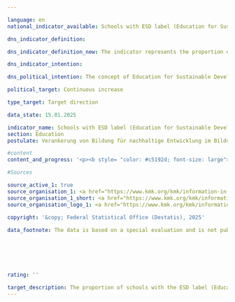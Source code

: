 ```yaml
---

language: en        
national_indicator_available: Schools with ESD label (Education for Sustainable Development)        

dns_indicator_definition:         

dns_indicator_definition_new: The indicator represents the proportion of general education and vocational schools (in per cent) that have at least one certification in the area of Education for Sustainable Development (from a set of ESD labels defined by the Länder Ministries of Education and Cultural Affairs). The ESD labels are intended to characterise a school's special commitment to anchoring Education for Sustainable Development (ESD) in lessons and school development.        

dns_indicator_intention:         

dns_political_intention: The concept of Education for Sustainable Development (ESD) aims to enable pupils to actively shape an ecologically compatible, economically efficient and socially just environment, taking into account global aspects, basic democratic principles and cultural diversity.        

political_target: Continuous increase        

type_target: Target direction        

data_state: 15.01.2025        

indicator_name: Schools with ESD label (Education for Sustainable Development)        
section: Education        
postulate: Verankerung von Bildung für nachhaltige Entwicklung im Bildungssystem vorantreiben        

#content         
content_and_progress: '<p><b style= "color: #c5192d; font-size: large">4.1.c Schulen mit BNE-Label (Bildung für nachhaltige Entwicklung)</b><br><br>Schools that incorporate sustainable principles into their teaching and school development can have their commitment certified through various ESD labels. The indicator "Schools with ESD Label," introduced by the Federal Ministry of Education and Research (BMBF) and the Standing Conference of the Ministers of Education and Cultural Affairs of the States (KMK), records the proportion of schools awarded specific ESD labels.<br><br>The first survey of this indicator took place between July and November 2024. It considered 27&nbsp;different ESD labels, seven of which are awarded nationwide and 20&nbsp;only in individual federal states. The labels are selected according to established criteria intended to reflect the integration of ESD in school and teaching development.<br><br>The results of the survey for the 2023/2024&nbsp;school year show that 3,556&nbsp;of a total of 29,988&nbsp;public and private general and vocational schools in Germany have been awarded ESD labels, corresponding to approximately 11.9% of schools. Schools with multiple ESD certificates are counted only once as an ESD-certified school. The next survey is planned for the 2025/2026&nbsp;school year.<br><br>The criteria for consideration and pre-selection of ESD labels were developed by a working group consisting of representatives from the federal and state governments, as well as from academia. To be recognized as an ESD label, the labels must meet requirements designed to ensure that the integration of Education for Sustainable Development (ESD) in teaching goes beyond the basic requirements of the curriculum and is considered as a component of overall school development within a holistic approach (Whole School Approach).<br><br>The nationally recognized ESD labels include the Club of Rome Schools Label, Fairtrade Schools, the Nature Park School, Schools for Earth, the Environmental School in Europe&nbsp;–&nbsp;International Sustainability School, the UNESCO Project Schools, and the Consumer Schools (Gold) Label.<br><br>Despite the established selection criteria, changes in the labels considered, both in terms of their content requirements and the quantitative scope of the overall labels considered, will influence the significance of the indicator over time.<br><br>The qualitative significance of the indicator is limited due to the heterogeneous structure of the label system, as the various labels have different award criteria and thus no uniform level of ESD integration can be guaranteed. Furthermore, the indicator does not provide direct information about the success of education for sustainable development or the knowledge actually imparted. Therefore, the mere number of award-winning schools does not directly reflect the quality of ESD implementation. This indicator also does not provide any information about the proportion of students at ESD-certified schools.<br><br>The politically defined goal of increasing the proportion of schools with the ESD (Education for Sustainable Development) label cannot currently be assessed because no data are yet available over time.</p>'                

#Sources        

source_active_1: true
source_organisation_1: <a href="https://www.kmk.org/kmk/information-in-english.html" target="_blank" onclick="return confirm_alert('x', 'En')">XXXKultusministerien der Länder in Zusammenarbeit mit dem Hessischen Statistischen Landesamt</a>
source_organisation_1_short: <a href="https://www.kmk.org/kmk/information-in-english.html" target="_blank" onclick="return confirm_alert('x', 'En')">XXXKultusministerien der Länder in Zusammenarbeit mit dem Hessischen Statistischen Landesamt</a>
source_organisation_logo_1: <a href="https://www.kmk.org/kmk/information-in-english.html" target="_blank" onclick="return confirm_alert('x', 'En')"><img src="https://dnsTestEnvironment.github.io/dns-indicators/public/OrgImgEn/kmk.png" alt="XXXKultusministerien der Länder in Zusammenarbeit mit dem Hessischen Statistischen Landesamt" title=" Click here to visit the homepage of the organizationXXXKultusministerien der Länder in Zusammenarbeit mit dem Hessischen Statistischen Landesamt" style="height:60px; width:148px; border:transparent"/></a>
        
copyright: '&copy; Federal Statistical Office (Destatis), 2025'        

data_footnote: The data is based on a special evaluation and is not publicly available.        

        

        

                        
rating: ''        

target_description: The proportion of schools with the ESD label (Education for Sustainable Development) should increase.<br><br><br>No assessment possible. Too few data points.        
---
```


